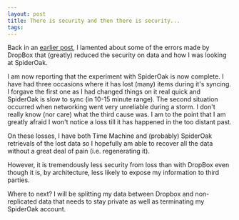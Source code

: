 ```yaml
---
layout: post
title: There is security and then there is security...
tags: 
---
```

Back in an [earlier post][1], I lamented about some of the errors made by
DropBox that (greatly) reduced the security on data and how I was looking at
SpiderOak.

I am now reporting that the experiment with SpiderOak is now complete. I have
had three occasions where it has lost (many) items during it's syncing. I
forgave the first one as I had changed things on it real quick and SpiderOak
is slow to sync (in 10-15 minute range). The second situation occurred when
networking went very unreliable during a storm. I don't really know (nor care)
what the third cause was. I am to the point that I am greatly afraid I won't
notice a loss till it has happened in the too distant past.

On these losses, I have both Time Machine and (probably) SpiderOak retrievals
of the lost data so I hopefully am able to recover all the data without a
great deal of pain (i.e. regenerating it).

However, it is tremendously less security from loss than with DropBox even
though it is, by architecture, less likely to expose my information to third
parties.

Where to next? I will be splitting my data between Dropbox and non-replicated
data that needs to stay private as well as terminating my SpiderOak account.

[1]: /blog/2011/06/22/dropbox-accidentally-unlocked-all-accounts-for-4-hours/

